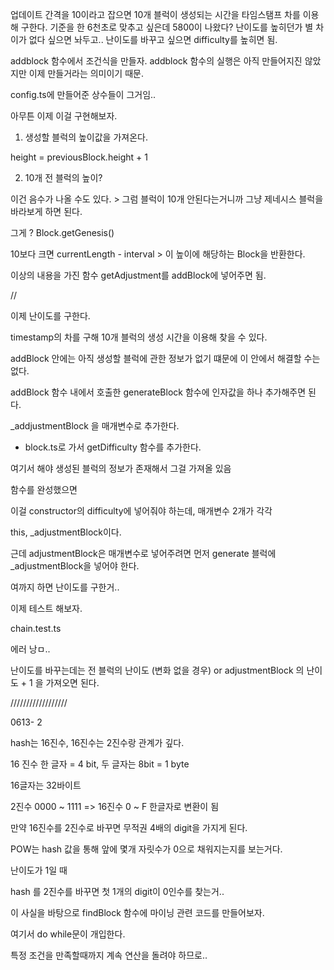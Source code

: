 업데이트 간격을 10이라고 잡으면 10개 블럭이 생성되는 시간을 타임스탬프 차를 이용해 구한다.
기준을 한 6천초로 맞추고 싶은데 5800이 나왔다? 난이도를 높히던가 별 차이가 없다 싶으면 놔두고..
난이도를 바꾸고 싶으면 difficulty를 높히면 됨.

addblock 함수에서 조건식을 만들자.
addblock 함수의 실행은 아직 만들어지진 않았지만 이제 만들거라는 의미이기 때문.

config.ts에 만들어준 상수들이 그거임..

아무튼 이제 이걸 구현해보자.

1. 생성할 블럭의 높이값을 가져온다.

height = previousBlock.height + 1

2. 10개 전 블럭의 높이?

이건 음수가 나올 수도 있다. > 그럼 블럭이 10개 안된다는거니까 그냥 제네시스 블럭을 바라보게 하면 된다.

그게 ? Block.getGenesis()

10보다 크면 currentLength - interval > 이 높이에 해당하는 Block을 반환한다.

이상의 내용을 가진 함수 getAdjustment를 addBlock에 넣어주면 됨.

//

이제 난이도를 구한다.

timestamp의 차를 구해 10개 블럭의 생성 시간을 이용해 찾을 수 있다.

addBlock 안에는 아직 생성할 블럭에 관한 정보가 없기 떄문에 이 안에서 해결할 수는 없다.

addBlock 함수 내에서 호출한 generateBlock 함수에 인자값을 하나 추가해주면 된다.

_addjustmentBlock 을 매개변수로 추가한다.

+ block.ts로 가서 getDifficulty 함수를 추가한다.

여기서 해야 생성된 블럭의 정보가 존재해서 그걸 가져올 있음

함수를 완성했으면

이걸 constructor의 difficulty에 넣어줘야 하는데, 매개변수 2개가 각각

this, _adjustmentBlock이다.

근데 adjustmentBlock은 매개변수로 넣어주려면 먼저 generate 블럭에 _adjustmentBlock을 넣어야 한다.

여까지 하면 난이도를 구한거..

이제 테스트 해보자.

chain.test.ts

에러 낭ㅁ..

난이도를 바꾸는데는 전 블럭의 난이도 (변화 없을 경우) or adjustmentBlock 의 난이도 + 1 을 가져오면 된다.

//////////////////

0613- 2 

hash는 16진수, 16진수는 2진수랑 관계가 깊다.

16 진수 한 글자 = 4 bit, 두 글자는 8bit = 1 byte

16글자는 32바이트

2진수 0000 ~ 1111 => 16진수 0 ~ F 한글자로 변환이 됨

만약 16진수를 2진수로 바꾸면 무적권 4배의 digit을 가지게 된다.

POW는 hash 값을 통해 앞에 몇개 자릿수가 0으로 채워지는지를 보는거다.

난이도가 1일 때

hash 를 2진수를 바꾸면 첫 1개의 digit이 0인수를 찾는거..

이 사실을 바탕으로 findBlock 함수에 마이닝 관련 코드를 만들어보자.

여기서 do while문이 개입한다.

특정 조건을 만족할때까지 계속 연산을 돌려야 하므로..


